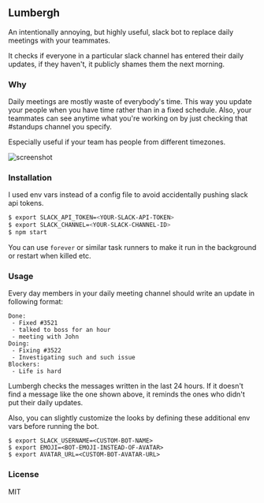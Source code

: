 ## Lumbergh

An intentionally annoying, but highly useful, slack bot to replace daily meetings with your teammates.

It checks if everyone in a particular slack channel has entered their daily updates, if they haven't, it publicly shames them the next morning.

### Why

Daily meetings are mostly waste of everybody's time. This way you update your people when you have time rather than in a fixed schedule. Also, your teammates can see anytime what you're working on by just checking that #standups channel you specify.

Especially useful if your team has people from different timezones.

![screenshot](http://s.sinanyasar.com/170516_123548.png)

### Installation

I used env vars instead of a config file to avoid accidentally pushing slack api tokens.

```bash
$ export SLACK_API_TOKEN=<YOUR-SLACK-API-TOKEN>
$ export SLACK_CHANNEL=<YOUR-SLACK-CHANNEL-ID>
$ npm start
```

You can use `forever` or similar task runners to make it run in the background or restart when killed etc.

### Usage

Every day members in your daily meeting channel should write an update in following format:

```
Done:
 - Fixed #3521
 - talked to boss for an hour
 - meeting with John
Doing:
 - Fixing #3522
 - Investigating such and such issue
Blockers:
 - Life is hard
```

Lumbergh checks the messages written in the last 24 hours. If it doesn't find a message like the one shown above, it reminds the ones who didn't put their daily updates.

Also, you can slightly customize the looks by defining these additional env vars before running the bot.

```
$ export SLACK_USERNAME=<CUSTOM-BOT-NAME>
$ export EMOJI=<BOT-EMOJI-INSTEAD-OF-AVATAR>
$ export AVATAR_URL=<CUSTOM-BOT-AVATAR-URL>
```

### License

MIT